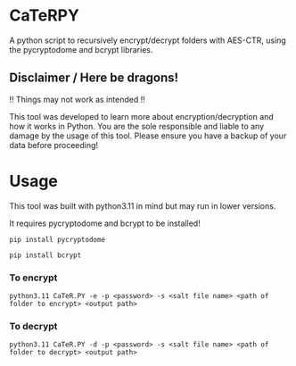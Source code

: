 # CaTeRPY
A python script to recursively encrypt/decrypt folders with AES-CTR, using the pycryptodome and bcrypt libraries.

## Disclaimer / Here be dragons!
!! Things may not work as intended !!

This tool was developed to learn more about encryption/decryption and how it works in Python.
You are the sole responsible and liable to any damage by the usage of this tool.
Please ensure you have a backup of your data before proceeding!

# Usage
This tool was built with python3.11 in mind but may run in lower versions. 

It requires pycryptodome and bcrypt to be installed!

``pip install pycryptodome``

``pip install bcrypt``

### To encrypt
``python3.11 CaTeR.PY -e -p <password> -s <salt file name> <path of folder to encrypt> <output path>``

### To decrypt
``python3.11 CaTeR.PY -d -p <password> -s <salt file name> <path of folder to decrypt> <output path>``
